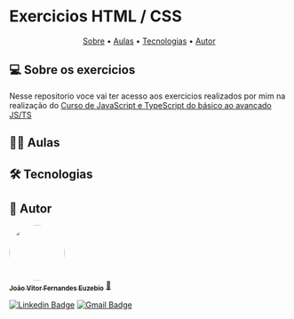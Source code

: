 <h4 align="center"> 
	<h1> Exercicios HTML / CSS</h1>
</h4>

<p align="center">
 <a href="#-sobre-os-exercicios">Sobre</a> •
 <a href="#-aulas">Aulas</a> •
 <a href="#-tecnologias">Tecnologias</a> • 
 <a href="#-autor">Autor</a>  
</p>


## 💻 Sobre os exercicios 

Nesse repositorio voce vai ter acesso aos exercicios realizados por mim na realização do <a href="https://www.udemy.com/course/curso-de-javascript-moderno-do-basico-ao-avancado/?couponCode=KEEPLEARNING">Curso de JavaScript e TypeScript do básico ao avançado JS/TS</a> 

## 👨‍💻 Aulas

## 🛠 Tecnologias

## 🦸 Autor

<a href="https://github.com/JoaoVitoreuzebio">
 <img style="border-radius: 50%;" src="https://avatars.githubusercontent.com/u/92767874?v=4" width="100px;" alt=""/>
 <br />
 <sub><b>João Vitor Fernandes Euzebio</b></sub></a> <a href="https://www.linkedin.com/in/jo%C3%A3o-vitor-fernandes-euzebio/" title="linkedin">🚀</a>
 <br />

 [![Linkedin Badge](https://img.shields.io/badge/-João_Vitor-blue?style=flat-square&logo=Linkedin&logoColor=white&link=https://www.linkedin.com/in/joão-vitor-fernandes-euzebio/)](https://www.linkedin.com/in/joão-vitor-fernandes-euzebio/) 
[![Gmail Badge](https://img.shields.io/badge/-joaoeuzebio2003@gmail.com-c14438?style=flat-square&logo=Gmail&logoColor=white&link=mailto:joaoeuzebio2003@gmail.com)](mailto:joaoeuzebio2003@gmail.com)

        
        
